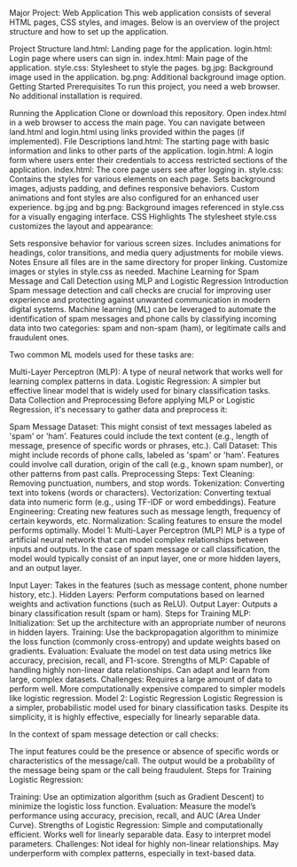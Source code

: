 Major Project: Web Application
This web application consists of several HTML pages, CSS styles, and images. Below is an overview of the project structure and how to set up the application.

Project Structure
land.html: Landing page for the application.
login.html: Login page where users can sign in.
index.html: Main page of the application.
style.css: Stylesheet to style the pages.
bg.jpg: Background image used in the application.
bg.png: Additional background image option.
Getting Started
Prerequisites
To run this project, you need a web browser. No additional installation is required.

Running the Application
Clone or download this repository.
Open index.html in a web browser to access the main page.
You can navigate between land.html and login.html using links provided within the pages (if implemented).
File Descriptions
land.html: The starting page with basic information and links to other parts of the application.
login.html: A login form where users enter their credentials to access restricted sections of the application.
index.html: The core page users see after logging in.
style.css: Contains the styles for various elements on each page.
Sets background images, adjusts padding, and defines responsive behaviors.
Custom animations and font styles are also configured for an enhanced user experience.
bg.jpg and bg.png: Background images referenced in style.css for a visually engaging interface.
CSS Highlights
The stylesheet style.css customizes the layout and appearance:

Sets responsive behavior for various screen sizes.
Includes animations for headings, color transitions, and media query adjustments for mobile views.
Notes
Ensure all files are in the same directory for proper linking.
Customize images or styles in style.css as needed.
Machine Learning for Spam Message and Call Detection using MLP and Logistic Regression
Introduction
Spam message detection and call checks are crucial for improving user experience and protecting against unwanted communication in modern digital systems. Machine learning (ML) can be leveraged to automate the identification of spam messages and phone calls by classifying incoming data into two categories: spam and non-spam (ham), or legitimate calls and fraudulent ones.

Two common ML models used for these tasks are:

Multi-Layer Perceptron (MLP): A type of neural network that works well for learning complex patterns in data.
Logistic Regression: A simpler but effective linear model that is widely used for binary classification tasks.
Data Collection and Preprocessing
Before applying MLP or Logistic Regression, it's necessary to gather data and preprocess it:

Spam Message Dataset: This might consist of text messages labeled as 'spam' or 'ham'. Features could include the text content (e.g., length of message, presence of specific words or phrases, etc.).
Call Dataset: This might include records of phone calls, labeled as 'spam' or 'ham'. Features could involve call duration, origin of the call (e.g., known spam number), or other patterns from past calls.
Preprocessing Steps:
Text Cleaning: Removing punctuation, numbers, and stop words.
Tokenization: Converting text into tokens (words or characters).
Vectorization: Converting textual data into numeric form (e.g., using TF-IDF or word embeddings).
Feature Engineering: Creating new features such as message length, frequency of certain keywords, etc.
Normalization: Scaling features to ensure the model performs optimally.
Model 1: Multi-Layer Perceptron (MLP)
MLP is a type of artificial neural network that can model complex relationships between inputs and outputs. In the case of spam message or call classification, the model would typically consist of an input layer, one or more hidden layers, and an output layer.

Input Layer: Takes in the features (such as message content, phone number history, etc.).
Hidden Layers: Perform computations based on learned weights and activation functions (such as ReLU).
Output Layer: Outputs a binary classification result (spam or ham).
Steps for Training MLP:
Initialization: Set up the architecture with an appropriate number of neurons in hidden layers.
Training: Use the backpropagation algorithm to minimize the loss function (commonly cross-entropy) and update weights based on gradients.
Evaluation: Evaluate the model on test data using metrics like accuracy, precision, recall, and F1-score.
Strengths of MLP:
Capable of handling highly non-linear data relationships.
Can adapt and learn from large, complex datasets.
Challenges:
Requires a large amount of data to perform well.
More computationally expensive compared to simpler models like logistic regression.
Model 2: Logistic Regression
Logistic Regression is a simpler, probabilistic model used for binary classification tasks. Despite its simplicity, it is highly effective, especially for linearly separable data.

In the context of spam message detection or call checks:

The input features could be the presence or absence of specific words or characteristics of the message/call.
The output would be a probability of the message being spam or the call being fraudulent.
Steps for Training Logistic Regression:

Training: Use an optimization algorithm (such as Gradient Descent) to minimize the logistic loss function.
Evaluation: Measure the model’s performance using accuracy, precision, recall, and AUC (Area Under Curve).
Strengths of Logistic Regression:
Simple and computationally efficient.
Works well for linearly separable data.
Easy to interpret model parameters.
Challenges:
Not ideal for highly non-linear relationships.
May underperform with complex patterns, especially in text-based data.
